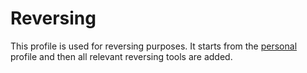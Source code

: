 # Reversing
This profile is used for reversing purposes. It starts from the [personal](../personal/readme.md) profile and then all relevant reversing tools are added.
